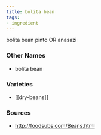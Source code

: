 ```yaml
---
title: bolita bean
tags:
- ingredient
---
```

bolita bean pinto OR anasazi

### Other Names

* bolita bean

### Varieties

* [[dry-beans]]

### Sources
* http://foodsubs.com/Beans.html
